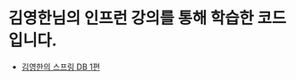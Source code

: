 # 김영한님의 인프런 강의를 통해 학습한 코드입니다.
- [김영한의 스프링 DB 1편](https://www.inflearn.com/course/%EC%8A%A4%ED%94%84%EB%A7%81-db-1/dashboard)

